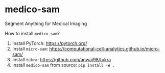 # medico-sam
Segment Anything for Medical Imaging

How to install `medico-sam`?
1. Install PyTorch: https://pytorch.org/
2. Install `micro-sam`: https://computational-cell-analytics.github.io/micro-sam/
3. Install `tukra`: https://github.com/anwai98/tukra
4. Install `medico-sam` from source: `pip install -e .`
